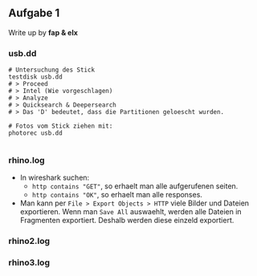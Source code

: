 ## Aufgabe 1
Write up by **fap & elx**

### usb.dd

```
# Untersuchung des Stick
testdisk usb.dd
# > Proceed
# > Intel (Wie vorgeschlagen)
# > Analyze
# > Quicksearch & Deepersearch
# > Das 'D' bedeutet, dass die Partitionen geloescht wurden. 

# Fotos vom Stick ziehen mit:
photorec usb.dd


```

### rhino.log
* In wireshark suchen: 
  * `http contains "GET"`, so erhaelt man alle aufgerufenen seiten.
  * `http contains "OK"`, so erhaelt man alle responses.
* Man kann per `File > Export Objects > HTTP` viele Bilder und 
Dateien exportieren. Wenn man `Save All` auswaehlt, werden alle Dateien in Fragmenten
exportiert. Deshalb werden diese einzeld exportiert.


### rhino2.log

### rhino3.log

